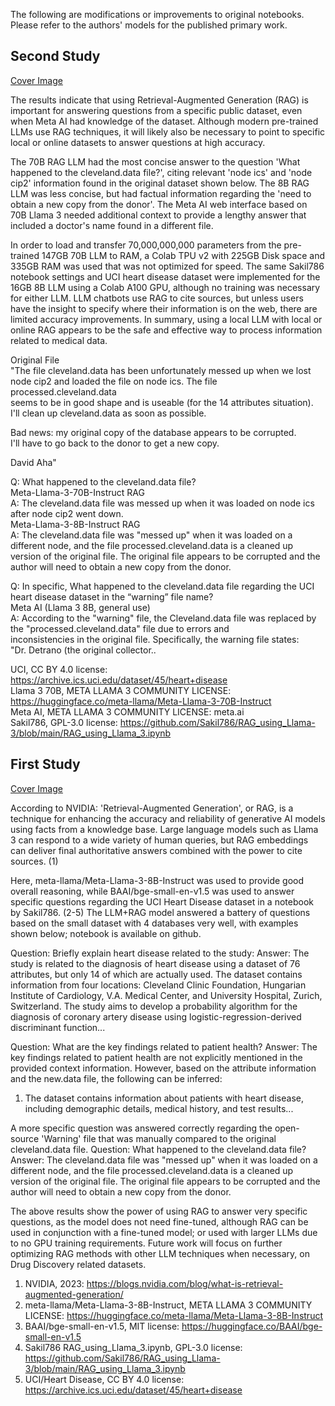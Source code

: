 The following are modifications or improvements to original notebooks. Please refer to the authors' models for the published primary work.

## Second Study
[Cover Image](https://drive.google.com/file/d/1MNSNh9yLPzqHShuTctOUgTf1uj18uDOg/view?usp=sharing)

The results indicate that using Retrieval-Augmented Generation (RAG) is important for answering questions from a specific public dataset, even when Meta AI had knowledge of the dataset. Although modern pre-trained LLMs use RAG techniques, it will likely also be necessary to point to specific local or online datasets to answer questions at high accuracy.

The 70B RAG LLM had the most concise answer to the question 'What happened to the cleveland.data file?', citing relevant 'node ics' and 'node cip2' information found in the original dataset shown below. The 8B RAG LLM was less concise, but had factual information regarding the 'need to obtain a new copy from the donor'. The Meta AI web interface based on 70B Llama 3 needed additional context to provide a lengthy answer that included a doctor's name found in a different file.

In order to load and transfer 70,000,000,000 parameters from the pre-trained 147GB 70B LLM to RAM, a Colab TPU v2 with 225GB Disk space and 335GB RAM was used that was not optimized for speed. The same Sakil786 notebook settings and UCI heart disease dataset were implemented for the 16GB 8B LLM using a Colab A100 GPU, although no training was necessary for either LLM. LLM chatbots use RAG to cite sources, but unless users have the insight to specify where their information is on the web, there are limited accuracy improvements. In summary, using a local LLM with local or online RAG appears to be the safe and effective way to process information related to medical data. 

Original File <br>
"The file cleveland.data has been unfortunately messed up when we lost <br>
node cip2 and loaded the file on node ics. The file processed.cleveland.data <br>
seems to be in good shape and is useable (for the 14 attributes situation). <br>
I'll clean up cleveland.data as soon as possible. <br>

Bad news: my original copy of the database appears to be corrupted. <br>
I'll have to go back to the donor to get a new copy. <br>

David Aha" <br>

Q: What happened to the cleveland.data file? <br>
Meta-Llama-3-70B-Instruct RAG <br>
A: The cleveland.data file was messed up when it was loaded on node ics after node cip2 went down. <br>
Meta-Llama-3-8B-Instruct RAG <br>
A: The cleveland.data file was "messed up" when it was loaded on a different node, and the file processed.cleveland.data is a cleaned up version of the original file. The original file appears to be corrupted and the author will need to obtain a new copy from the donor.

Q: In specific, What happened to the cleveland.data file regarding the UCI heart disease dataset in the “warning” file name? <br>
Meta AI (Llama 3 8B, general use) <br>
A: According to the "warning" file, the Cleveland.data file was replaced by the "processed.cleveland.data" file due to errors and <br> inconsistencies in the original file. Specifically, the warning file states: <br>
"Dr. Detrano (the original collector.. <br>

UCI, CC BY 4.0 license: https://archive.ics.uci.edu/dataset/45/heart+disease <br>
Llama 3 70B, META LLAMA 3 COMMUNITY LICENSE: https://huggingface.co/meta-llama/Meta-Llama-3-70B-Instruct <br>
Meta AI, META LLAMA 3 COMMUNITY LICENSE: meta.ai <br>
Sakil786, GPL-3.0 license: https://github.com/Sakil786/RAG_using_Llama-3/blob/main/RAG_using_Llama_3.ipynb <br>

## First Study
[Cover Image](https://drive.google.com/file/d/1kXghQNdIzucYKEWj7i7BHxwojexr3ONd/view?usp=sharing)

According to NVIDIA: 'Retrieval-Augmented Generation', or RAG, is a technique for enhancing the accuracy and reliability of generative AI models using facts from a knowledge base. Large language models such as Llama 3 can respond to a wide variety of human queries, but RAG embeddings can deliver final authoritative answers combined with the power to cite sources. (1)

Here, meta-llama/Meta-Llama-3-8B-Instruct was used to provide good overall reasoning, while BAAI/bge-small-en-v1.5 was used to answer specific questions regarding the UCI Heart Disease dataset in a notebook by Sakil786. (2-5) The LLM+RAG model answered a battery of questions based on the small dataset with 4 databases very well, with examples shown below; notebook is available on github. 

Question: Briefly explain heart disease related to the study: 
Answer: The study is related to the diagnosis of heart disease using a dataset of 76 attributes, but only 14 of which are actually used. The dataset contains information from four locations: Cleveland Clinic Foundation, Hungarian Institute of Cardiology, V.A. Medical Center, and University Hospital, Zurich, Switzerland. The study aims to develop a probability algorithm for the diagnosis of coronary artery disease using logistic-regression-derived discriminant function...

Question: What are the key findings related to patient health?
Answer: The key findings related to patient health are not explicitly mentioned in the provided context information. However, based on the attribute information and the new.data file, the following can be inferred:
1. The dataset contains information about patients with heart disease, including demographic details, medical history, and test results...

A more specific question was answered correctly regarding the open-source 'Warning' file that was manually compared to the original cleveland.data file.
Question: What happened to the cleveland.data file?
Answer: The cleveland.data file was "messed up" when it was loaded on a different node, and the file processed.cleveland.data is a cleaned up version of the original file. The original file appears to be corrupted and the author will need to obtain a new copy from the donor.

The above results show the power of using RAG to answer very specific questions, as the model does not need fine-tuned, although RAG can be used in conjunction with a fine-tuned model; or used with larger LLMs due to no GPU training requirements. Future work will focus on further optimizing RAG methods with other LLM techniques when necessary, on Drug Discovery related datasets. 

1) NVIDIA, 2023: https://blogs.nvidia.com/blog/what-is-retrieval-augmented-generation/
2) meta-llama/Meta-Llama-3-8B-Instruct, META LLAMA 3 COMMUNITY LICENSE: https://huggingface.co/meta-llama/Meta-Llama-3-8B-Instruct
3) BAAI/bge-small-en-v1.5, MIT license: https://huggingface.co/BAAI/bge-small-en-v1.5
4) Sakil786 RAG_using_Llama_3.ipynb, GPL-3.0 license: https://github.com/Sakil786/RAG_using_Llama-3/blob/main/RAG_using_Llama_3.ipynb
5) UCI/Heart Disease, CC BY 4.0 license: https://archive.ics.uci.edu/dataset/45/heart+disease
